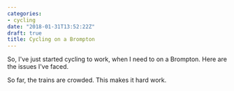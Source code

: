 ```yaml
---
categories:
- cycling
date: "2018-01-31T13:52:22Z"
draft: true
title: Cycling on a Brompton
---
```

So, I've just started cycling to work, when I need to on a Brompton. Here are the issues I've faced.

So far, the trains are crowded. This makes it hard work. 
